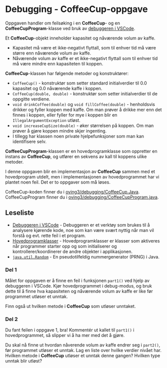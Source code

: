 # Debugging - CoffeeCup-oppgave

Oppgaven handler om feilsøking i en **CoffeeCup**- og en **CoffeeCupProgram**-klasse ved bruk av [debuggeren i VSCode](https://www.ntnu.no/wiki/pages/viewpage.action?pageId=235996724).

Et **CoffeeCup**-objekt inneholder kapasitet og nåværende volum av kaffe.

- Kapasitet må være et ikke-negativt flyttall, som til enhver tid må være større enn nåværende volum av kaffe.
- Nåværende volum av kaffe er et ikke-negativt flyttall som til enhver tid må være mindre enn kapasiteten til koppen.

**CoffeeCup**-klassen har følgende metoder og konstruktører:

- `CoffeeCup()` - konstruktør som setter standard initialverdier til $0.0$ kapasitet og $0.0$ nåværende kaffe i koppen.
- `CoffeeCup(double, double)` - konstruktør som setter initialverdier til de oppgitte verdiene.
- `void drinkCoffee(double)` og `void fillCoffee(double)` - henholdsvis drikker og fyller koppen med kaffe. Om man prøver å drikke mer enn det finnes i koppen, eller fyller for mye i koppen blir en `IllegalArgumentException` utløst.
- `void increaseCupSize(double)` - øker størrelsen på koppen. Om man prøver å gjøre koppen mindre skjer ingenting.
- I tillegg har klassen noen private hjelpefunksjoner som man kan identifisere selv.

**CoffeeCupProgram**-klassen er en hovedprogramklasse som oppretter en instans av **CoffeeCup**, og utfører en sekvens av kall til koppens ulike metoder.

I denne oppgaven blir en implementasjon av **CoffeeCup** sammen med et hovedprogram utdelt, men i implementasjonen av hovedprogrammet har vi plantet noen feil. Det er to oppgaver som må løses.

CoffeeCup-koden finner du i [oving3/debugging/CoffeeCup.Java](../../src/main/java/oving3/debugging/CoffeeCup.java). CoffeeCupProgram finner du i [oving3/debugging/CoffeeCupProgram.java](../../src/main/java/oving3/debugging/CoffeeCupProgram.java).

## Leseliste

- [Debuggeren i VSCode](https://www.ntnu.no/wiki/pages/viewpage.action?pageId=235996724) - Debuggeren er et verktøy som brukes til å analysere kjørende kode, noe som kan være svært nyttig når man vil forstå og evt. rette feil i et program.
- [Hovedprogramklasser](https://www.ntnu.no/wiki/display/tdt4100/Hovedprogramklasser) - Hovedprogramklasser er klasser som aktiveres når programmer starter opp og som initialiserer og kontrollerer/koordinerer de andre objekter i applikasjonen.
- [`java.util.Random`](https://docs.oracle.com/javase/8/docs/api/java/util/Random.html) - En pseudotilfeldig nummergenerator (PRNG) i Java.

### Del 1

Målet for oppgaven er å finne en feil i funksjonen `part1()` ved hjelp av debuggeren i VSCode. Kjør hovedprogrammet i debug-modus, og bruk dette til å finne hva kapasiteten og nåværende volum av kaffe er like før programmet utløser et unntak.

Finn også ut hvilken metode i **CoffeeCup** som utløser unntaket.

### Del 2

Du fant feilen i oppgave 1, bra! Kommentér ut kallet til `part1()` i hovedprogrammet, så slipper vi å ha mer med det å gjøre.

Du skal nå finne ut hvordan nåverende volum av kaffe endrer seg i `part2()`, før programmet utløser et unntak. Lag en liste over hvilke verdier nivået har. Hvilken metode i **CoffeeCup** utløser et unntak denne gangen? Hvilken type unntak blir utløst?
